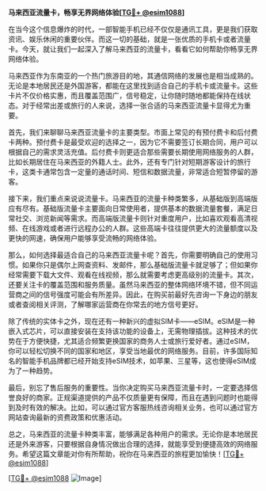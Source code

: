**马来西亚流量卡，畅享无界网络体验[[TG💪+ @esim1088](https://t.me/s/esim1088)]**

在当今这个信息爆炸的时代，一部智能手机已经不仅仅是通讯工具，更是我们获取资讯、娱乐休闲的重要伙伴。而这一切的基础，就是一张优质的手机卡或者流量卡。今天，就让我们一起深入了解马来西亚的流量卡，看看它如何帮助你畅享无界网络体验。

马来西亚作为东南亚的一个热门旅游目的地，其通信网络的发展也是相当成熟的。无论是本地居民还是外国游客，都能在这里找到适合自己的手机卡或流量卡。这些卡片不仅价格实惠，而且覆盖范围广，信号稳定，让你随时随地都能保持在线状态。对于经常出差或旅行的人来说，选择一张合适的马来西亚流量卡显得尤为重要。

首先，我们来聊聊马来西亚流量卡的主要类型。市面上常见的有预付费卡和后付费卡两种。预付费卡是最受欢迎的选择之一，因为它不需要签订长期合同，用户可以根据自己的需求灵活充值。后付费卡则更适合那些需要长期使用网络服务的人群，比如长期居住在马来西亚的外籍人士。此外，还有专门针对短期游客设计的旅行卡，这类卡通常包含一定量的通话时间、短信和数据流量，非常适合短暂停留的游客。

接下来，我们重点来说说流量卡。马来西亚的流量卡种类繁多，从基础版到高端版应有尽有。基础版流量卡主要面向日常使用者，提供基本的数据流量套餐，满足日常社交、浏览新闻等需求。而高端版流量卡则针对重度用户，比如喜欢观看高清视频、在线游戏或者进行远程办公的人群。这些高端卡往往提供更大的流量额度以及更快的网速，确保用户能够享受流畅的网络体验。

那么，如何选择最适合自己的马来西亚流量卡呢？首先，你需要明确自己的使用习惯。如果你只是偶尔上网查资料、发邮件，那么基础版流量卡就足够了；但如果你经常需要下载大文件、观看在线视频，那么就需要考虑更高级别的流量卡。其次，还要关注卡的覆盖范围和服务质量。虽然马来西亚的整体网络环境不错，但不同运营商之间的信号强度可能会有所差异。因此，在购买前最好先咨询一下身边的朋友或者查阅相关评测，了解哪家运营商在你常去的地方信号更好。

除了传统的实体卡之外，现在还有一种新兴的虚拟SIM卡——eSIM。eSIM是一种嵌入式芯片，可以直接安装在支持该功能的设备上，无需物理插拔。这种技术的优势在于方便快捷，尤其适合频繁更换国家的商务人士或旅行爱好者。通过eSIM，你可以轻松切换不同的国家和地区，享受当地最优的网络服务。目前，许多国际知名的智能手机品牌都已经开始支持eSIM技术，如苹果、三星等，这也使得eSIM成为了一种趋势。

最后，别忘了售后服务的重要性。当你决定购买马来西亚流量卡时，一定要选择信誉良好的商家。正规渠道提供的产品不仅质量更有保障，而且在遇到问题时也能得到及时有效的解决。比如，可以通过官方客服热线咨询相关业务，也可以通过官方网站查询最新的资费政策和优惠活动。

总之，马来西亚的流量卡种类丰富，能够满足各种用户的需求。无论你是本地居民还是外来游客，只要根据自身情况做出合理的选择，就能享受到便捷高效的网络服务。希望这篇文章能对你有所帮助，祝你在马来西亚的旅程更加愉快！[[TG💪+ @esim1088](https://t.me/s/esim1088)]

[[TG💪+ @esim1088](https://t.me/s/esim1088) ![Image](https://i.postimg.cc/4NQfJmqS/Snipaste-2025-05-13-00-14-12.png)]